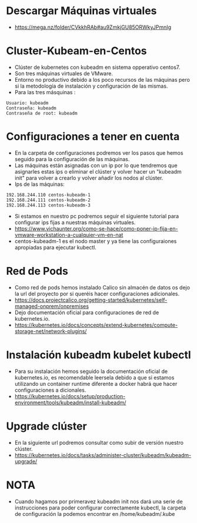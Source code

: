 # Descargar Máquinas virtuales
-   https://mega.nz/folder/CVkkhRAb#au9ZmkjGU85ORWkyJPmnIg
# Cluster-Kubeam-en-Centos
-   Clúster de kubernetes con kubeadm en sistema opperativo centos7.
-   Son tres máquinas virtuales de VMware.
-   Entorno no productivo debido a los poco recursos de las máquinas pero si la metodología de instalación y configuración de las mismas.
-   Para las tres másquinas :
```
Usuario: kubeadm
Contraseña: kubeadm
Contraseña de root: kubeadm
```

# Configuraciones a tener en cuenta
-   En la carpeta de configuraciones podremos ver los pasos que hemos seguido para la configuración de las máquinas.
-   Las máquinas están asignadas con un ip por lo que tendremos que asignarles estas ips o eliminar el clúster y volver hacer un "kubeadm init" para volver a crearlo y volver añadir los nodos al clúster.
-   Ips de las máquinas:
```
192.168.244.110 centos-kubeadm-1
192.168.244.111 centos-kubeadm-2
192.168.244.113 centos-kubeadm-3
```
-   Si estamos en nuestro pc podremos seguir el siguiente tutorial para configurar ips fijas a nuestras máquinas virtuales.
-   https://www.vichaunter.org/como-se-hace/como-poner-ip-fija-en-vmware-workstation-a-cualquier-vm-en-nat
-   centos-kubeadm-1 es el nodo master y ya tiene las configuraiones apropiadas para ejecutar kubectl.
# Red de Pods
-   Como red de pods hemos instalado Calico sin almacén de datos os dejo la url del proyecto por si queréis hacer configuraciones adicionales.
-   https://docs.projectcalico.org/getting-started/kubernetes/self-managed-onprem/onpremises
-   Dejo documentación oficial para configuraciones de red de kubernetes.io.
-   https://kubernetes.io/docs/concepts/extend-kubernetes/compute-storage-net/network-plugins/

# Instalación kubeadm kubelet kubectl
-   Para su instalación hemos seguido la documentación oficial de kubernetes.io, es recomendable leersela debido a que si estamos utilizando un container runtime diferente a docker habrá que hacer configuraciones a dicionales.
-   https://kubernetes.io/docs/setup/production-environment/tools/kubeadm/install-kubeadm/
# Upgrade clúster
-    En la siguiente url podremos consultar como subir de versión nuestro clúster.
-   https://kubernetes.io/docs/tasks/administer-cluster/kubeadm/kubeadm-upgrade/

# NOTA
-   Cuando hagamos por primeravez kubeadm init nos dará una serie de instrucciones para poder configurar correctamente kubectl, la carpeta de configuración la podemos encontrar en /home/kubeadm/.kube

